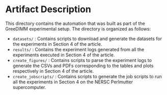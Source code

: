 # Artifact Description

This directory contains the automation that was built as part of the GreeDIMM experimental setup. The directory is organized as follows:

* `datasets/` : Contains scripts to download and generate the datasets for the experiments in Section 4 of the article. 
* `results/` : Contains the experiment logs generated from all the experiments executed in Section 4 of the article. 
* `create_figures/` : Contains scripts to parse the experiment logs to generate the CSVs and PDFs corresponding to the tables and plots respectively in Section 4 of the article. 
* `create_jobscripts/` : Contains scripts to generate the job scripts to run all the experiments in Section 4 on the NERSC Perlmutter supercomputer. 


